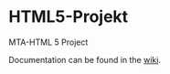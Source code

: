 # HTML5-Projekt
MTA-HTML 5 Project


Documentation can be found in the [wiki](https://github.com/fa35/HTML5-Projekt/wiki).
